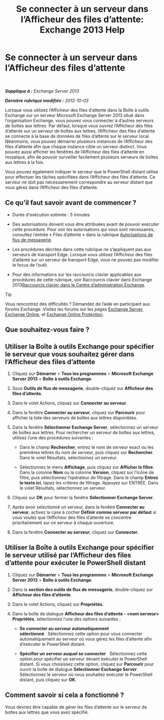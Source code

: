 ﻿---
title: 'Se connecter à un serveur dans l’Afficheur des files d’attente: Exchange 2013 Help'
TOCTitle: Se connecter à un serveur dans l’Afficheur des files d’attente
ms:assetid: 6c1ad574-9ab5-4dcc-9398-ec10eca4fd11
ms:mtpsurl: https://technet.microsoft.com/fr-fr/library/Aa998669(v=EXCHG.150)
ms:contentKeyID: 50478383
ms.date: 04/24/2018
mtps_version: v=EXCHG.150
ms.translationtype: HT
---

# Se connecter à un serveur dans l’Afficheur des files d’attente

 

_**Sapplique à :** Exchange Server 2013_

_**Dernière rubrique modifiée :** 2012-10-03_

Lorsque vous utilisez l’Afficheur des files d’attente dans la Boîte à outils Exchange sur un serveur Microsoft Exchange Server 2013 situé dans l’organisation Exchange, vous pouvez vous connecter à d’autres serveurs de boîtes aux lettres. Par défaut, lorsque vous ouvrez l’Afficheur des files d’attente sur un serveur de boîtes aux lettres, l’Afficheur des files d’attente se connecte à la base de données de files d’attente sur le serveur local. Néanmoins, vous pouvez démarrer plusieurs instances de l’Afficheur des files d’attente afin que chaque instance cible un serveur distinct. Vous pouvez aussi afficher les fenêtres de l’Afficheur des files d’attente en mosaïque, afin de pouvoir surveiller facilement plusieurs serveurs de boîtes aux lettres à la fois.

Vous pouvez également indiquer le serveur que le PowerShell distant utilise pour effectuer les tâches spécifiées dans l’Afficheur des files d’attente. Ce serveur ne doit pas nécessairement correspondre au serveur distant que vous gérez dans l’Afficheur des files d’attente.

## Ce qu’il faut savoir avant de commencer ?

  - Durée d'exécution estimée : 5 minutes

  - Des autorisations doivent vous être attribuées avant de pouvoir exécuter cette procédure. Pour voir les autorisations qui vous sont nécessaires, consultez l’entrée « Files d’attente » dans la rubrique [Autorisations de flux de messagerie](mail-flow-permissions-exchange-2013-help.md).

  - Les procédures décrites dans cette rubrique ne s’appliquent pas aux serveurs de transport Edge. Lorsque vous utilisez l’Afficheur des files d’attente sur un serveur de transport Edge, vous ne pouvez pas modifier le focus de l’outil.

  - Pour des informations sur les raccourcis clavier applicables aux procédures de cette rubrique, voir Raccourcis clavier dans Exchange 2013[Raccourcis clavier dans le Centre d’administration Exchange](keyboard-shortcuts-in-the-exchange-admin-center-exchange-online-protection-help.md).

> [!TIP]
> Vous rencontrez des difficultés ? Demandez de l’aide en participant aux forums Exchange. Visitez les forums sur les pages <a href="https://go.microsoft.com/fwlink/p/?linkid=60612">Exchange Server</a>, <a href="https://go.microsoft.com/fwlink/p/?linkid=267542">Exchange Online</a>, et <a href="https://go.microsoft.com/fwlink/p/?linkid=285351">Exchange Online Protection</a>.


## Que souhaitez-vous faire ?

## Utiliser la Boîte à outils Exchange pour spécifier le serveur que vous souhaitez gérer dans l’Afficheur des files d’attente

1.  Cliquez sur **Démarrer** \> **Tous les programmes** \> **Microsoft Exchange Server 2013** \> **Boîte à outils Exchange**.

2.  Sous **Outils de flux de messagerie**, double-cliquez sur **Afficheur des files d’attente**.

3.  Dans le volet Actions, cliquez sur **Connecter au serveur**.

4.  Dans la fenêtre **Connecter au serveur**, cliquez sur **Parcourir** pour afficher la liste des serveurs de boîtes aux lettres disponibles.

5.  Dans la fenêtre **Sélectionner Exchange Server**, sélectionnez un serveur de boîtes aux lettres. Pour rechercher un serveur de boîtes aux lettres, utilisez l’une des procédures suivantes :
    
      - Dans le champ **Rechercher**, entrez le nom de serveur exact ou les premières lettres du nom de serveur, puis cliquez sur **Rechercher**. Dans le volet Résultats, sélectionnez un serveur.
    
      - Sélectionnez le menu **Affichage**, puis cliquez sur **Afficher le filtre**. Dans la colonne **Nom** ou la colonne **Version**, cliquez sur l’icône de filtre, puis sélectionnez l’opérateur de filtrage. Dans le champ **Entrez le texte ici**, tapez les critères de filtrage. Appuyez sur ENTRÉE. Dans le volet Résultats, sélectionnez un serveur.

6.  Cliquez sur **OK** pour fermer la fenêtre **Sélectionner Exchange Server**.

7.  Après avoir sélectionné un serveur, dans la fenêtre **Connecter au serveur**, activez la case à cocher **Définir comme serveur par défaut** si vous voulez que l’Afficheur des files d’attente se concentre prioritairement sur ce serveur à chaque ouverture.

8.  Dans la fenêtre **Connecter au serveur**, cliquez sur **Connecter**.

## Utiliser la Boîte à outils Exchange pour spécifier le serveur utilisé par l’Afficheur des files d’attente pour exécuter le PowerShell distant

1.  Cliquez sur **Démarrer** \> **Tous les programmes** \> **Microsoft Exchange Server 2013** \> **Boîte à outils Exchange**.

2.  Dans la **section des outils de flux de messagerie**, double-cliquez sur **Afficheur des files d’attente**.

3.  Dans le volet Actions, cliquez sur **Propriétés**.

4.  Dans la boîte de dialogue **Afficheur des files d’attente - \<nom serveur\> Propriétés**, sélectionnez l’une des options suivantes :
    
      - **Se connecter au serveur automatiquement sélectionné**   Sélectionnez cette option pour vous connecter automatiquement au serveur où vous gérez les files d’attente afin d’exécuter le PowerShell distant.
    
      - **Spécifier un serveur auquel se connecter**   Sélectionnez cette option pour spécifier un serveur devant exécuter le PowerShell distant. Si vous choisissez cette option, cliquez sur **Parcourir** pour ouvrir la boîte de dialogue **Sélectionner Exchange Server**. Sélectionnez le serveur où vous souhaitez exécuter le PowerShell distant, puis cliquez sur **OK**.

## Comment savoir si cela a fonctionné ?

Vous devriez être capable de gérer les files d’attente sur le serveur de boîtes aux lettres que vous avez spécifié.

